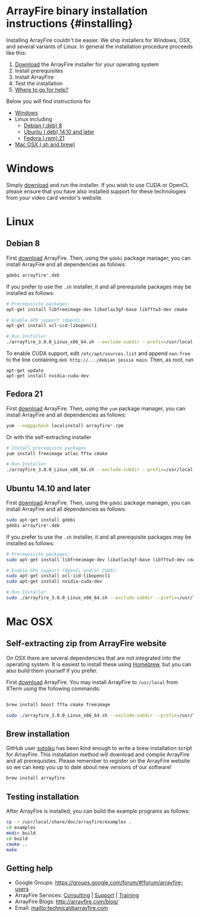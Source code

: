 ArrayFire binary installation instructions {#installing}
=====

Installing ArrayFire couldn't be easier. We ship installers for Windows,
OSX, and several variants of Linux. In general the installation procedure
proceeds like this:

1. [Download](http://arrayfire.com/download/) the ArrayFire installer for your
   operating system
2. Install prerequisites
3. Install ArrayFire
4. Test the installation
5. [Where to go for help?](#GettingHelp)

Below you will find instructions for

* [Windows](#Windows)
* Linux including
    * [Debian (.deb) 8](#Debian)
    * [Ubuntu (.deb) 14.10 and later](#Ubuntu)
    * [Fedora (.rpm) 21](#Fedora)
* [Mac OSX (.sh and brew)](#OSX)

# <a name="Windows"></a> Windows

Simply [download](http://arrayfire.com/download/) and run the installer.
If you wish to use CUDA or OpenCL please ensure that you have also installed
support for these technologies from your video card vendor's website.

# Linux

## <a name="Debian"></a> Debian 8

First [download](http://arrayfire.com/download/) ArrayFire. Then, using the
`gdebi` package manager, you can install ArrayFire and all dependencies as
follows:

```bash
gdebi arrayfire*.deb
```

If you prefer to use the `.sh` installer, it and all prerequisite packages
may be installed as follows:

```bash
# Prerequisite packages:
apt-get install libfreeimage-dev libatlas3gf-base libfftw3-dev cmake

# Enable GPU support (OpenCL):
apt-get install ocl-icd-libopencl1

# Run Installer
./arrayfire_3.0.0_Linux_x86_64.sh --exclude-subdir --prefix=/usr/local

```

To enable CUDA support, edit `/etc/apt/sources.list` and append `non-free`
to the line containing `deb http://.../debian jessie main`. Then, as root, run

```
apt-get update
apt-get install nvidia-cuda-dev
```

## <a name="Fedora"></a> Fedora 21

First [download](http://arrayfire.com/download/) ArrayFire. Then, using the
`yum` package manager, you can install ArrayFire and all dependencies as
follows:

```bash
yum --nogpgcheck localinstall arrayfire*.rpm
```

Or with the self-extracting installer

```bash
# Install prerequiste packages
yum install freeimage atlas fftw cmake

# Run Installer
./arrayfire_3.0.0_Linux_x86_64.sh --exclude-subdir --prefix=/usr/local
```

## <a name="Ubuntu"></a> Ubuntu 14.10 and later

First [download](http://arrayfire.com/download/) ArrayFire. Then, using the
`gdebi` package manager, you can install ArrayFire and all dependencies as
follows:

```bash
sudo apt-get install gdebi
gdebi arrayfire*.deb
```

If you prefer to use the `.sh` installer, it and all prerequisite packages
may be installed as follows:

```bash
# Prerequisite packages:
sudo apt-get install libfreeimage-dev libatlas3gf-base libfftw3-dev cmake

# Enable GPU support (OpenCL and/or CUDA):
sudo apt-get install ocl-icd-libopencl1
sudo apt-get install nvidia-cuda-dev

# Run Installer
sudo ./arrayfire_3.0.0_Linux_x86_64.sh --exclude-subdir --prefix=/usr/local
```

# <a name="OSX"></a> Mac OSX

## Self-extracting zip from ArrayFire website

On OSX there are several dependencies that are not integrated into the
operating system. It is easiest to install these using [Homebrew](http://brew.sh/),
but you can also build them yourself if you prefer.

First [download](http://arrayfire.com/download/) ArrayFire. You may install
ArrayFire to `/usr/local` from XTerm using the following commands:

```bash

brew install boost fftw cmake freeimage

sudo ./arrayfire_3.0.0_Linux_x86_64.sh --exclude-subdir --prefix=/usr/local
```

## Brew installation

GitHub user [sutoiku](https://github.com/sutoiku) has been kind enough to
write a brew installation script for ArrayFire. This installation method will
download and compile ArrayFire and all prerequisites. Please remember to
register on the ArrayFire website so we can keep you up to date about new
versions of our software!

```bash
brew install arrayfire
```

## Testing installation

After ArrayFire is installed, you can build the example programs as follows:

```bash
cp -r /usr/local/share/doc/arrayfire/examples .
cd examples
mkdir build
cd build
cmake ..
make
```

## <a name="GettingHelp"></a> Getting help

* Google Groups: https://groups.google.com/forum/#!forum/arrayfire-users
* ArrayFire Services:  [Consulting](http://arrayfire.com/consulting/)  |  [Support](http://arrayfire.com/support/)   |  [Training](http://arrayfire.com/training/)
* ArrayFire Blogs: http://arrayfire.com/blog/
* Email: <mailto:technical@arrayfire.com>
